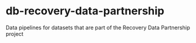 # db-recovery-data-partnership
Data pipelines for datasets that are part of the Recovery Data Partnership project
